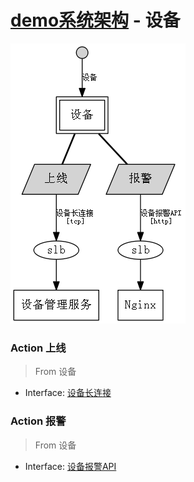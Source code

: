 # [demo系统架构](../) - 设备

![](device.gv.png)

### Action 上线

> From 设备

* Interface: [设备长连接](../cloud/devicemgr.md)

### Action 报警

> From 设备

* Interface: [设备报警API](../cloud/nginx.md)
